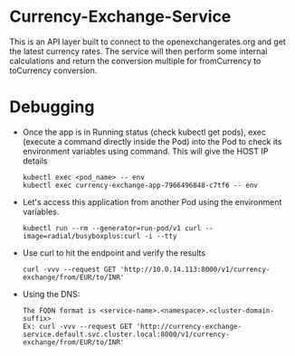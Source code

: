 # Currency-Exchange-Service

This is an API layer built to connect to the openexchangerates.org and get the latest currency rates. The service will then
perform some internal calculations and return the conversion multiple for fromCurrency to toCurrency conversion.

# Debugging
* Once the app is in Running status (check kubectl get pods), exec (execute a command directly inside the Pod) into 
the Pod to check its environment variables using command. This will give the HOST IP details
    ```
    kubectl exec <pod_name> -- env
    kubectl exec currency-exchange-app-7966496848-c7tf6 -- env
    ```
* Let's access this application from another Pod using the environment variables.
    ```
    kubectl run --rm --generator=run-pod/v1 curl --image=radial/busyboxplus:curl -i --tty
    ```
* Use curl to hit the endpoint and verify the results
    ```
    curl -vvv --request GET 'http://10.0.14.113:8000/v1/currency-exchange/from/EUR/to/INR'
    ```
 * Using the DNS:
    ```
   The FQDN format is <service-name>.<namespace>.<cluster-domain-suffix>
   Ex: curl -vvv --request GET 'http://currency-exchange-service.default.svc.cluster.local:8000/v1/currency-exchange/from/EUR/to/INR'
   ```
